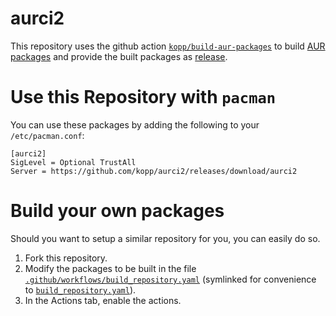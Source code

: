 # aurci2

This repository uses the github action
[`kopp/build-aur-packages`](https://github.com/kopp/build-aur-packages)
to build
[AUR packages](https://aur.archlinux.org/)
and provide the built packages as
[release](https://github.com/kopp/aurci2/releases/tag/aurci2).


# Use this Repository with `pacman`

You can use these packages by adding the following to your `/etc/pacman.conf`:

```
[aurci2]
SigLevel = Optional TrustAll
Server = https://github.com/kopp/aurci2/releases/download/aurci2
```


# Build your own packages

Should you want to setup a similar repository for you, you can easily do so.

1. Fork this repository.
1. Modify the packages to be built in the file
   [`.github/workflows/build_repository.yaml`](.github/workflows/build_repository.yaml)
   (symlinked for convenience to [`build_repository.yaml`](build_repository.yaml)).
1. In the Actions tab, enable the actions.
